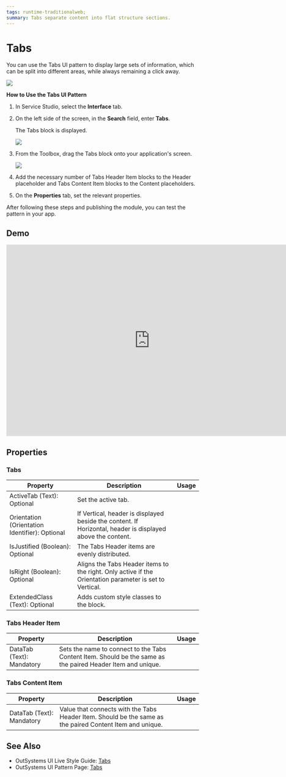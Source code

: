 ```yaml
---
tags: runtime-traditionalweb; 
summary: Tabs separate content into flat structure sections.
---
```


# Tabs

You can use the Tabs UI pattern to display large sets of information, which can be split into different areas, while always remaining a click away. 

![](images/tabs-gif1.gif?width=650)


**How to Use the Tabs UI Pattern**
1. In Service Studio, select the **Interface** tab.

2. On the left side of the screen, in the **Search** field, enter **Tabs**. 
    
    The Tabs block is displayed. 

    ![](images/tabs-image-4.png)

3. From the Toolbox, drag the Tabs block onto your application's screen. 

     ![](images/tabs-image1.png?width=750)
  
4. Add the necessary number of Tabs Header Item blocks to the Header placeholder and Tabs Content Item blocks to the Content placeholders.

6. On the **Properties** tab, set the relevant properties.

After following these steps and publishing the module, you can test the pattern in your app.

  
## Demo

<iframe width="750" height="500" src="https://www.youtube.com/embed/97uPVx-Q1lQ" frameborder="0" allow="accelerometer; autoplay; encrypted-media; gyroscope; picture-in-picture" allowfullscreen="allowfullscreen"></iframe>

## Properties

### Tabs

| **Property** |  **Description** |  **Usage** | 
|---|---|---|
| ActiveTab (Text): Optional  |  Set the active tab. | 
| Orientation (Orientation Identifier): Optional  |  If Vertical, header is displayed beside the content. If Horizontal, header is displayed above the content. | 
| IsJustified (Boolean): Optional  |  The Tabs Header items are evenly distributed. |
| IsRight (Boolean): Optional  |  Aligns the Tabs Header items to the right. Only active if the Orientation parameter is set to Vertical. | 
| ExtendedClass (Text): Optional  |  Adds custom style classes to the block. | 

### Tabs Header Item

| **Property** |  **Description** |  **Usage** | 
|---|---|---|
| DataTab (Text): Mandatory  |  Sets the name to connect to the Tabs Content Item. Should be the same as the paired Header Item and unique. |  

### Tabs Content Item

| **Property** |  **Description** |  **Usage** | 
|---|---|---|
| DataTab (Text): Mandatory  |  Value that connects with the Tabs Header Item. Should be the same as the paired Content Item and unique. | 



## See Also

* OutSystems UI Live Style Guide: [Tabs](https://outsystemsui.outsystems.com/WebStyleGuidePreview/Tabs.aspx)
* OutSystems UI Pattern Page: [Tabs](https://outsystemsui.outsystems.com/OutSystemsUIWebsite/PatternDetail?PatternId=73)
